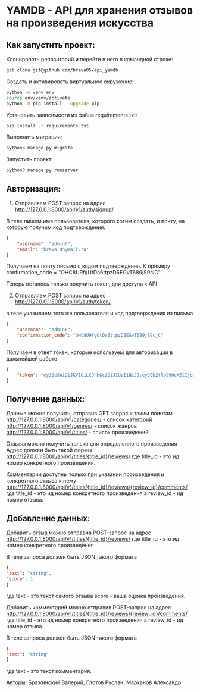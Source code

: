 
#  YAMDB - API для хранения отзывов на произведения искусства


## Как запустить проект:
Клонировать репозиторий и перейти в него в командной строке:
```BASH
git clone git@github.com/brava05/api_yamdb
```
Создать и активировать виртуальное окружение:
```BASH
python -m venv env
source env/venv/activate
python -m pip install --upgrade pip
```
Установить зависимости из файла requirements.txt:
```BASH
pip install -r requirements.txt
```
Выполнить миграции:
```BASH
python3 manage.py migrate
```
Запустить проект:
```BASH
python3 manage.py runserver
```
## Авторизация:

1. Отправляем POST запрос на адрес
http://127.0.0.1:8000/api/v1/auth/signup/

В теле пишем имя пользователя, которого хотим создать, 
и почту, на которую получим код подтверждения.
```JSON
{
    "username": "admin6",
    "email": "brava_05@mail.ru"
}
```

Получаем на почту письмо с кодом подтверждения. К примеру
confirmation_code = "OHC8U9fgUtDa6ttpzD6EGvT689jS9cjC"

Теперь осталось только получить токен, для доступа к API

2. Отправляем POST запрос на адрес
http://127.0.0.1:8000/api/v1/auth/token/

в теле указываем того же пользователя и код подтверждения из письма
```JSON
{
    "username": "admin6",
    "confirmation_code": "OHC8U9fgUtDa6ttpzD6EGvT689jS9cjC"
}
```
Получаем в ответ токен, которые используем для авторизации в дальнейшей работе
```JSON
{
    "token": "eyJ0eXAiOiJKV1QiLCJhbGciOiJIUzI1NiJ9.eyJ0b2tlbl90eXBlIjoiYWNjZXNzIiwiZXhwIjoxNjYyMDQzODkwLCJpYXQiOjE2NjIwMTM4OTAsImp0aSI6IjViZWI3ZDg4YTg5MDQxZmVhY2RlOWM2YTUzOTMyYTQ4IiwidXNlcl9pZCI6MTA1fQ.II1QHxuSysvSkPilhbYw4Pi-I7MpD-q_M1Uzt-e0aT0"
}
```

## Получение данных:
Данные можно получить, отправив GET запрос к таким поинтам
http://127.0.0.1:8000/api/v1/categories/ - список категорий
http://127.0.0.1:8000/api/v1/genres/ - список жанров
http://127.0.0.1:8000/api/v1/titles/ - список произведений

Отзывы можно получить только для определенного произведения
Адрес должен быть такой формы
http://127.0.0.1:8000/api/v1/titles/{title_id}/reviews/
где title_id - это ид номер конкретного произведения.

Комментарии доступны только при указании произведения и конкретного отзыва к нему
http://127.0.0.1:8000/api/v1/titles/{title_id}/reviews/{review_id}/comments/
где title_id - это ид номер конкретного произведения
а review_id - ид номер отзыва.

## Добавление данных:
Добавить отзыв можно отправив POST-запрос на адрес
http://127.0.0.1:8000/api/v1/titles/{title_id}/reviews/
где title_id - это ид номер конкретного произведения

В теле запроса должен быть JSON такого формата
```JSON
{
"text": "string",
"score": 1
}
```
где text - это текст самого отзыва
score - ваша оценка произведения.

Добавить комментарий можно отправив POST-запрос на адрес
http://127.0.0.1:8000/api/v1/titles/{title_id}/reviews/{review_id}/comments/
где title_id - это ид номер конкретного произведения
а review_id - ид номер отзыва.

В теле запроса должен быть JSON такого формата
```JSON
{
"text": "string"
}
```
где text - это текст комментария.

Авторы: Бражинский Валерий, Глотов Руслан, Марханов Александр
